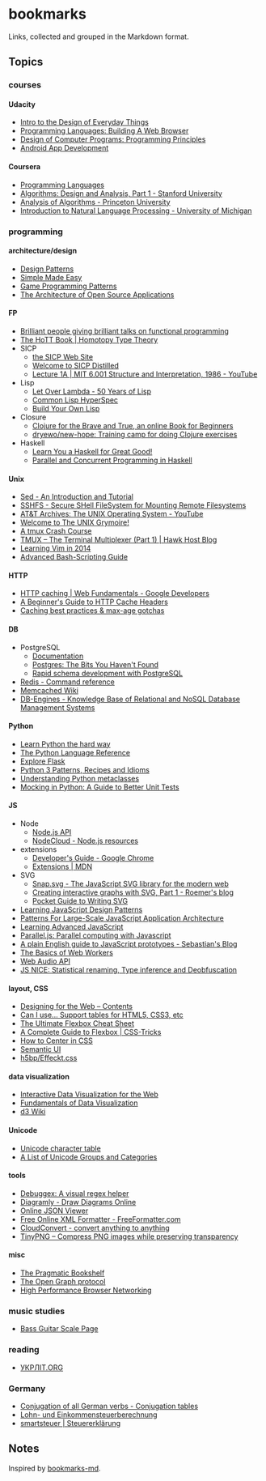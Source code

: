 # bookmarks

Links, collected and grouped in the Markdown format.

## Topics

### courses

#### Udacity

* [Intro to the Design of Everyday Things](https://www.udacity.com/course/design101)
* [Programming Languages: Building A Web Browser](https://www.udacity.com/course/cs262)
* [Design of Computer Programs: Programming Principles](https://www.udacity.com/course/cs212)
* [Android App Development](https://www.udacity.com/course/new-android-fundamentals--ud851)

#### Coursera

* [Programming Languages](https://www.coursera.org/course/proglang)
* [Algorithms: Design and Analysis, Part 1 - Stanford University](https://www.coursera.org/course/algo)
* [Analysis of Algorithms - Princeton University](https://www.coursera.org/course/aofa)
* [Introduction to Natural Language Processing - University of Michigan](https://www.coursera.org/course/nlpintro)

### programming

#### architecture/design

* [Design Patterns](http://sourcemaking.com/design_patterns)
* [Simple Made Easy](http://www.infoq.com/presentations/Simple-Made-Easy)
* [Game Programming Patterns](http://gameprogrammingpatterns.com/contents.html)
* [The Architecture of Open Source Applications](http://aosabook.org/en/index.html)

#### FP

* [Brilliant people giving brilliant talks on functional programming](http://functionaltalks.org)
* [The HoTT Book | Homotopy Type Theory](http://homotopytypetheory.org/book)
* SICP
  * [the SICP Web Site](http://mitpress.mit.edu/sicp)
  * [Welcome to SICP Distilled](http://www.sicpdistilled.com)
  * [Lecture 1A | MIT 6.001 Structure and Interpretation, 1986 - YouTube](https://www.youtube.com/watch?v=2Op3QLzMgSY&list=PLB745DA2483BEE9C4)
* Lisp
  * [Let Over Lambda - 50 Years of Lisp](http://letoverlambda.com)
  * [Common Lisp HyperSpec](http://www.lispworks.com/documentation/HyperSpec/Front)
  * [Build Your Own Lisp](http://www.buildyourownlisp.com/contents)
* Closure
  * [Clojure for the Brave and True, an online Book for Beginners](http://www.braveclojure.com)
  * [dryewo/new-hope: Training camp for doing Clojure exercises](https://github.com/dryewo/new-hope)
* Haskell
  * [Learn You a Haskell for Great Good!](http://learnyouahaskell.com/chapters)
  * [Parallel and Concurrent Programming in Haskell](http://chimera.labs.oreilly.com/books/1230000000929/index.html)

#### Unix

* [Sed - An Introduction and Tutorial](http://www.grymoire.com/Unix/Sed.html)
* [SSHFS - Secure SHell FileSystem for Mounting Remote Filesystems](http://www.tecmint.com/sshfs-secure-shell-filesystem-for-mounting-remote-linux-filesystems)
* [AT&T Archives: The UNIX Operating System - YouTube](https://www.youtube.com/watch?v=tc4ROCJYbm0)
* [Welcome to The UNIX Grymoire!](http://www.grymoire.com/Unix)
* [A tmux Crash Course](http://robots.thoughtbot.com/a-tmux-crash-course)
* [TMUX – The Terminal Multiplexer (Part 1) | Hawk Host Blog](http://blog.hawkhost.com/2010/06/28/tmux-the-terminal-multiplexer)
* [Learning Vim in 2014](http://benmccormick.org/learning-vim-in-2014)
* [Advanced Bash-Scripting Guide](http://tldp.org/LDP/abs/html)

#### HTTP

* [HTTP caching | Web Fundamentals - Google Developers](https://developers.google.com/web/fundamentals/performance/optimizing-content-efficiency/http-caching)
* [A Beginner's Guide to HTTP Cache Headers](http://www.mobify.com/blog/beginners-guide-to-http-cache-headers)
* [Caching best practices & max-age gotchas](https://jakearchibald.com/2016/caching-best-practices)

#### DB

* PostgreSQL
  * [Documentation](https://www.postgresql.org/docs/current/static)
  * [Postgres: The Bits You Haven't Found](https://postgres-bits.herokuapp.com)
  * [Rapid schema development with PostgreSQL](https://speakerdeck.com/andrewgodwin/rapid-schema-development-with-postgresql)
* [Redis - Command reference](https://redis.io/commands)
* [Memcached Wiki](https://code.google.com/p/memcached/wiki/NewStart)
* [DB-Engines - Knowledge Base of Relational and NoSQL Database Management Systems](http://db-engines.com/en)

#### Python

* [Learn Python the hard way](https://learnpythonthehardway.org/book)
* [The Python Language Reference](https://docs.python.org/3/reference)
* [Explore Flask](https://exploreflask.com/en/latest/)
* [Python 3 Patterns, Recipes and Idioms](https://python-3-patterns-idioms-test.readthedocs.io/en/latest)
* [Understanding Python metaclasses](http://blog.ionelmc.ro/2015/02/09/understanding-python-metaclasses)
* [Mocking in Python: A Guide to Better Unit Tests](http://www.toptal.com/python/an-introduction-to-mocking-in-python)

#### JS

* Node
  * [Node.js API](https://nodejs.org/api)
  * [NodeCloud - Node.js resources](https://www.nodecloud.org)
* extensions
  * [Developer's Guide - Google Chrome](https://developer.chrome.com/extensions/devguide)
  * [Extensions | MDN](https://developer.mozilla.org/en/docs/Extensions)
* SVG
  * [Snap.svg - The JavaScript SVG library for the modern web](http://snapsvg.io)
  * [Creating interactive graphs with SVG, Part 1 - Roemer's blog](http://rvlasveld.github.io/blog/2013/07/02/creating-interactive-graphs-with-svg-part-1)
  * [Pocket Guide to Writing SVG](http://svgpocketguide.com/book)
* [Learning JavaScript Design Patterns](http://addyosmani.com/resources/essentialjsdesignpatterns/book/#detailmvcmvp)
* [Patterns For Large-Scale JavaScript Application Architecture](http://addyosmani.com/largescalejavascript)
* [Learning Advanced JavaScript](http://ejohn.org/apps/learn)
* [Parallel.js: Parallel computing with Javascript](http://adambom.github.com/parallel.js)
* [A plain English guide to JavaScript prototypes - Sebastian's Blog](http://sporto.github.com/blog/2013/02/22/a-plain-english-guide-to-javascript-prototypes)
* [The Basics of Web Workers](http://www.html5rocks.com/en/tutorials/workers/basics)
* [Web Audio API](http://chimera.labs.oreilly.com/books/1234000001552/index.html)
* [JS NICE: Statistical renaming, Type inference and Deobfuscation](http://www.jsnice.org)

#### layout, CSS

* [Designing for the Web – Contents](http://www.designingfortheweb.co.uk)
* [Can I use... Support tables for HTML5, CSS3, etc](http://caniuse.com)
* [The Ultimate Flexbox Cheat Sheet](http://www.sketchingwithcss.com/samplechapter/cheatsheet.html)
* [A Complete Guide to Flexbox | CSS-Tricks](http://css-tricks.com/snippets/css/a-guide-to-flexbox)
* [How to Center in CSS](http://howtocenterincss.com)
* [Semantic UI](http://semantic-ui.com)
* [h5bp/Effeckt.css](https://github.com/h5bp/Effeckt.css)

#### data visualization

* [Interactive Data Visualization for the Web](http://chimera.labs.oreilly.com/books/1230000000345/index.html)
* [Fundamentals of Data Visualization](http://serialmentor.com/dataviz)
* [d3 Wiki](https://github.com/mbostock/d3/wiki)

#### Unicode

* [Unicode character table](http://unicode-table.com/en)
* [A List of Unicode Groups and Categories](http://www.codetable.net/groups)

#### tools

* [Debuggex: A visual regex helper](http://www.debuggex.com)
* [Diagramly - Draw Diagrams Online](http://www.diagram.ly)
* [Online JSON Viewer](http://jsonviewer.stack.hu)
* [Free Online XML Formatter - FreeFormatter.com](http://www.freeformatter.com/xml-formatter.html#ad-output)
* [CloudConvert - convert anything to anything](https://cloudconvert.org)
* [TinyPNG – Compress PNG images while preserving transparency](http://tinypng.org)

#### misc

* [The Pragmatic Bookshelf](http://pragprog.com)
* [The Open Graph protocol](http://ogp.me)
* [High Performance Browser Networking](http://chimera.labs.oreilly.com/books/1230000000545/index.html)

### music studies

* [Bass Guitar Scale Page](http://www.angelfire.com/id/bass)

### reading

* [УКРЛІТ.ORG](http://ukrlit.org)

### Germany

* [Conjugation of all German verbs - Conjugation tables](http://www.verbformen.com)
* [Lohn- und Einkommensteuerberechnung](http://www.parmentier.de/steuer/steuer.htm?wagetax.htm)
* [smartsteuer | Steuererklärung](https://www.smartsteuer.de/online)

## Notes

Inspired by [bookmarks-md](https://github.com/valera-rozuvan/bookmarks-md).
